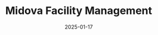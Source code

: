 ---
layout: Post
title: Midova Facility Management
description: Custom Wordpress based website built with ACF Custom Blocks.
link: https://www.midova-fm.de/
date: '2025-01-17'
tags:
  - wordpress
  - acf
  - javascript
  - php
  - scss
logo:
  src: /projects/midova/logo.svg
  width: 500          
  height: 250         
images:
  - src: /projects/midova/www.midova-fm.de_.png
  - src: /projects/midova/www.midova-fm.de_(1).png
  - src: /projects/midova/www.midova-fm.de_leistungen_.png
  - src: /projects/midova/www.midova-fm.de_leistungen_(1).png
  - src: /projects/midova/www.midova-fm.de_kontakt_.png
---